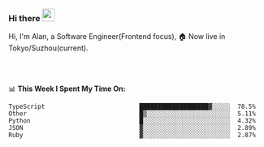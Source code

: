 ### Hi there <img src="https://media.giphy.com/media/hvRJCLFzcasrR4ia7z/giphy.gif" width="25px">

<!-- ![visitors](https://visitor-badge.glitch.me/badge?page_id=dislfyer.dislfyer) -->

Hi, I'm Alan, a Software Engineer(Frontend focus), 🏠 Now live in Tokyo/Suzhou(current).

<br/>
<br/>

📊 **This Week I Spent My Time On:**


<!--START_SECTION:waka-->

```text
TypeScript                          ███████████████████▓░░░░░  78.5%
Other                               █▒░░░░░░░░░░░░░░░░░░░░░░░  5.11%
Python                              █░░░░░░░░░░░░░░░░░░░░░░░░  4.32%
JSON                                ▓░░░░░░░░░░░░░░░░░░░░░░░░  2.89%
Ruby                                ▓░░░░░░░░░░░░░░░░░░░░░░░░  2.87%
```

<!--END_SECTION:waka-->

<!--
**About Me:**
 -->
